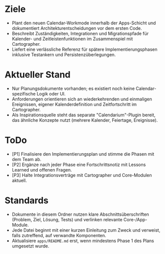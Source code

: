 # Ziele
- Plant den neuen Calendar-Workmode innerhalb der Apps-Schicht und dokumentiert Architekturentscheidungen vor dem ersten Code.
- Beschreibt Zuständigkeiten, Integrationen und Migrationspfade für Kalender- und Zeitleistenfunktionen im Zusammenspiel mit Cartographer.
- Liefert eine verlässliche Referenz für spätere Implementierungsphasen inklusive Testankern und Persistenzüberlegungen.

# Aktueller Stand
- Nur Planungsdokumente vorhanden; es existiert noch keine Calendar-spezifische Logik oder UI.
- Anforderungen orientieren sich an wiederkehrenden und einmaligen Ereignissen, eigener Kalenderdefinition und Zeitfortschritt im Cartographer.
- Als Inspirationsquelle steht das separate "Calendarium"-Plugin bereit, das ähnliche Konzepte nutzt (mehrere Kalender, Feiertage, Ereignisse).

# ToDo
- [P1] Finalisiere den Implementierungsplan und stimme die Phasen mit dem Team ab.
- [P2] Ergänze nach jeder Phase eine Fortschrittsnotiz mit Lessons Learned und offenen Fragen.
- [P3] Halte Integrationsverträge mit Cartographer und Core-Modulen aktuell.

# Standards
- Dokumente in diesem Ordner nutzen klare Abschnittsüberschriften (Problem, Ziel, Lösung, Tests) und verlinken relevante Core-/App-Module.
- Jede Datei beginnt mit einer kurzen Einleitung zum Zweck und verweist, falls zutreffend, auf verwandte Komponenten.
- Aktualisiere `apps/README.md` erst, wenn mindestens Phase 1 des Plans umgesetzt wurde.
